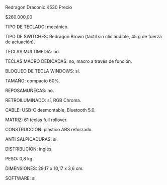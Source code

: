 Redragon Draconic K530
Precio

$260.000,00

TIPO DE TECLADO: mecánico.

TIPO DE SWITCHES: Redragon Brown (táctil sin clic audible, 45 g de fuerza de actuación).

TECLAS MULTIMEDIA: no.

TECLAS MACRO DEDICADAS: no, macro a través de función.

BLOQUEO DE TECLA WINDOWS: sí.

TAMAÑO: compacto 60%.

REPOSAMUÑECAS: no.

RETROILUMINADO: sí, RGB Chroma.

CABLE: USB-C desmontable, Bluetooth 5.0.

MATRIZ: 61 teclas full rollover.

CONSTRUCCIÓN: plástico ABS reforzado.

ANTI SALPICADURAS: sí.

DISTRIBUCIÓN: inglés.

PESO: 0,8 kg.

DIMENSIONES: 29,17 x 10,17 x 3,6 cm.

SOFTWARE: sí.
